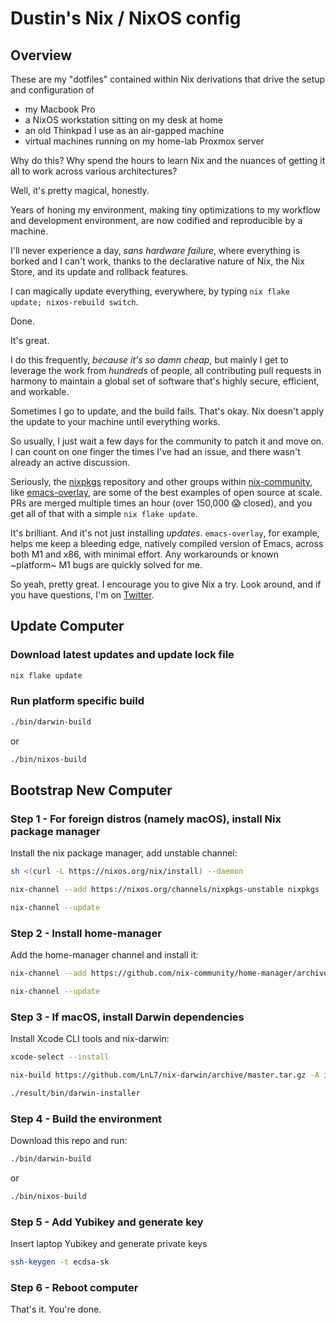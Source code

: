 # Dustin's Nix / NixOS config

## Overview

These are my "dotfiles" contained within Nix derivations that drive the setup and configuration of

* my Macbook Pro
* a NixOS workstation sitting on my desk at home
* an old Thinkpad I use as an air-gapped machine
* virtual machines running on my home-lab Proxmox server

Why do this? Why spend the hours to learn Nix and the nuances of getting it all to work across various architectures?

Well, it's pretty magical, honestly.

Years of honing my environment, making tiny optimizations to my workflow and development environment, are now codified and reproducible by a machine.

I'll never experience a day, _sans hardware failure_, where everything is borked and I can't work, thanks to the declarative nature of Nix, the Nix Store, and its update and rollback features.

I can magically update everything, everywhere, by typing `nix flake update; nixos-rebuild switch`. 

Done. 

It's great.

I do this frequently, _because it's so damn cheap_, but mainly I get to leverage the work from _hundreds_ of people, all contributing pull requests in harmony to maintain a global set of software that's highly secure, efficient, and workable. 

Sometimes I go to update, and the build fails. That's okay. Nix doesn't apply the update to your machine until everything works.

So usually, I just wait a few days for the community to patch it and move on. I can count on one finger the times I've had an issue, and there wasn't already an active discussion.

Seriously, the [nixpkgs](https://github.com/NixOS/nixpkgs) repository and other groups within [nix-community](https://github.com/nix-community/), like [emacs-overlay](https://github.com/nix-community/emacs-overlay), are some of the best examples of open source at scale. PRs are merged multiple times an hour (over 150,000 😱 closed), and you get all of that with a simple `nix flake update`. 

It's brilliant. And it's not just installing _updates_. `emacs-overlay`, for example, helps me keep a bleeding edge, natively compiled version of Emacs, across both M1 and x86, with minimal effort. Any workarounds or known ~platform~ M1 bugs are quickly solved for me.

So yeah, pretty great. I encourage you to give Nix a try. Look around, and if you have questions, I'm on [Twitter](https://twitter.com/dustinhlyons).

## Update Computer

### Download latest updates and update lock file
```sh
nix flake update
```
### Run platform specific build
```sh
./bin/darwin-build
```
or
```sh
./bin/nixos-build
```

## Bootstrap New Computer

### Step 1 - For foreign distros (namely macOS), install Nix package manager
Install the nix package manager, add unstable channel:
```sh
sh <(curl -L https://nixos.org/nix/install) --daemon
```
```sh
nix-channel --add https://nixos.org/channels/nixpkgs-unstable nixpkgs
```
```sh
nix-channel --update
```

### Step 2 - Install home-manager
Add the home-manager channel and install it:
```sh
nix-channel --add https://github.com/nix-community/home-manager/archive/master.tar.gz home-manager
```
```sh
nix-channel --update
```

### Step 3 - If macOS, install Darwin dependencies
Install Xcode CLI tools and nix-darwin:
```sh
xcode-select --install
```
```sh
nix-build https://github.com/LnL7/nix-darwin/archive/master.tar.gz -A installer
```
```sh
./result/bin/darwin-installer
```

### Step 4 - Build the environment
Download this repo and run:
```sh
./bin/darwin-build
```
or
```sh
./bin/nixos-build
```

### Step 5 - Add Yubikey and generate key
Insert laptop Yubikey and generate private keys
```sh
ssh-keygen -t ecdsa-sk
```

### Step 6 - Reboot computer
That's it. You're done.
